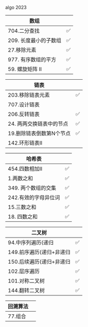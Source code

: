 algo 2023

| 数组            |     |
|---------------|-----|
| 704.二分查找      | ✅   |    
| 209. 长度最小的子数组 | ✅   |    
| 27.移除元素       | ✅   |    
| 977. 有序数组的平方  | ✅   |
| 59. 螺旋矩阵 II   | ✅   |


| 链表             |     |
|----------------|-----|
| 203.移除链表元素     | ✅   |    
| 707.设计链表       |     |    
| 206.反转链表       | ✅   |    
| 24. 两两交换链表中的节点 | ✅   |
| 19.删除链表倒数第N个节点 | ✅   |
| 142.环形链表II     |     |


| 哈希表          |     |
|--------------|-----|
| 454.四数相加II   | ✅   |    
| 1.两数之和       | ✅   |    
| 349. 两个数组的交集 | ✅   |    
| 242.有效的字母异位词 | ✅   |
| 15.三数之和      | ✅   |
| 18. 四数之和     | ✅   |


| 二叉树             |   |
|-----------------|---|
| 94.中序列遍历(递归     | ✅ |    
| 149.前序遍历(递归+非递归 | ✅ |    
| 150.后续遍历(递归+非递归 | ✅ |    
| 102.层序遍历        | ✅ |    
| 101.对称二叉树       | ✅ |
| 144.翻转二叉树       | ✅ |


| 回溯算法  |  |
|-------|--|
| 77.组合 |  |    

